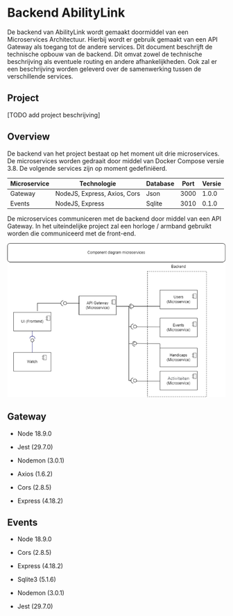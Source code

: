 # Backend AbilityLink

De backend van AbilityLink wordt gemaakt doormiddel van een Microservices Architectuur.
Hierbij wordt er gebruik gemaakt van een API Gateway als toegang tot de andere services.
Dit document beschrijft de technische opbouw van de backend.
Dit omvat zowel de technische beschrijving als eventuele routing en andere afhankelijkheden.
Ook zal er een beschrijving worden geleverd over de samenwerking tussen de verschillende services.

## Project

[TODO add project beschrijving]

## Overview

De backend van het project bestaat op het moment uit drie microservices.
De microservices worden gedraait door middel van Docker Compose versie 3.8.
De volgende services zijn op moment gedefiniëerd.

Microservice | Technologie                  | Database | Port | Versie
-------------|------------------------------|----------|------|-------
Gateway      | NodeJS, Express, Axios, Cors | Json     | 3000 | 1.0.0
Events       | NodeJS, Express              | Sqlite   | 3010 | 0.1.0

De microservices communiceren met de backend door middel van een API Gateway.
In het uiteindelijke project zal een horloge / armband gebruikt worden die communiceerd met de front-end.

![Component Diagram](./docs/components.png)

## Gateway

- Node 18.9.0

- Jest (29.7.0)
- Nodemon (3.0.1)

- Axios (1.6.2)
- Cors (2.8.5)
- Express (4.18.2)

## Events

- Node 18.9.0

- Cors (2.8.5)
- Express (4.18.2)
- Sqlite3 (5.1.6)

- Nodemon (3.0.1)
- Jest (29.7.0)
